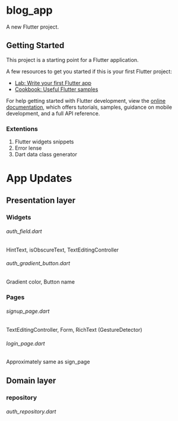 # blog_app

A new Flutter project.

## Getting Started

This project is a starting point for a Flutter application.

A few resources to get you started if this is your first Flutter project:

- [Lab: Write your first Flutter app](https://docs.flutter.dev/get-started/codelab)
- [Cookbook: Useful Flutter samples](https://docs.flutter.dev/cookbook)

For help getting started with Flutter development, view the
[online documentation](https://docs.flutter.dev/), which offers tutorials,
samples, guidance on mobile development, and a full API reference.


### Extentions
  1. Flutter widgets snippets
  2. Error lense
  3. Dart data class generator


# App Updates
## Presentation layer
### Widgets
###### auth_field.dart
  HintText, isObscureText, TextEditingController

###### auth_gradient_button.dart
  Gradient color, Button name

### Pages
###### signup_page.dart
  TextEditingController, Form, RichText (GestureDetector)
###### login_page.dart
  Approximately same as sign_page

## Domain layer
### repository
###### auth_repository.dart